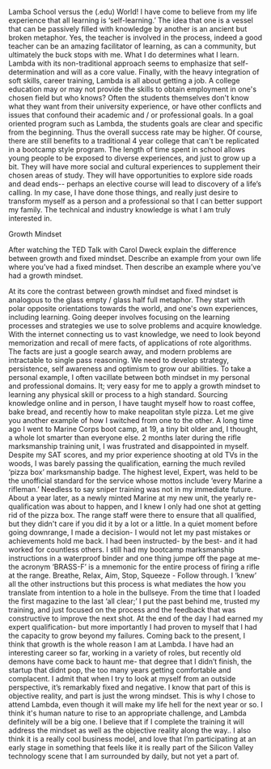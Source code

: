 Lamba School versus the (.edu) World!
I have come to believe from my life experience that all learning is ‘self-learning.’ The idea that one is a vessel that can be passively filled with knowledge by another is an ancient but broken metaphor. Yes, the teacher is involved in the process, indeed a good teacher can be an amazing facilitator of learning, as can a community, but ultimately the buck stops with me. What I do  determines what I learn. Lambda with its non-traditional approach seems to emphasize that self-determination and will as a core value.
Finally, with the heavy integration of soft skills, career training, Lambda is all about getting a job. A college education may or may not provide the skills to obtain employment in one's chosen field but who knows? Often the students themselves don't know what they want from their university experience, or have other conflicts and issues that confound their academic and / or professional goals. In a goal oriented program such as Lambda, the students goals are clear and specific from the beginning. Thus the overall success rate may be higher.
 	Of course, there are still benefits to a traditional 4 year college that can't be replicated in a bootcamp style program. The length of time spent in school allows young people to be exposed to diverse experiences, and just to grow up a bit.  They will have more social and cultural experiences to supplement their chosen areas of study. They will have opportunities to explore side roads and dead ends-- perhaps an elective course will lead to discovery of a life’s calling. 
In my case, I have done those things, and really just desire to transform myself as a person and a professional so that I can better support my family. The technical and industry knowledge is what I am truly interested in. 

Growth Mindset

After watching the TED Talk with Carol Dweck explain the difference between growth and fixed mindset. Describe an example from your own life where you’ve had a fixed mindset. Then describe an example where you’ve had a growth mindset. 

At its core the contrast between growth mindset and  fixed mindset is analogous to the glass empty / glass half full metaphor. They start with polar opposite orientations towards the world, and one's own experiences, including learning. Going deeper involves focusing on the learning processes and strategies we use to solve problems and acquire knowledge. With the internet connecting us to vast knowledge, we need to look beyond memorization and recall of mere facts, of applications of rote algorithms. The facts are just a google search away, and modern problems are intractable to single pass reasoning. We  need to develop strategy, persistence, self awareness and optimism to grow our abilities. 
	To take a personal example, I often vacillate between both mindset in my personal and professional domains. It; very easy for me to apply a growth mindset to learning any physical skill or process to a high standard. Sourcing knowledge online and in person, I have taught myself how to roast coffee, bake bread, and recently how to make neapolitan style pizza. Let me give you another example of how I switched from one to the other. A long time ago I went to Marine Corps boot camp, at 19, a tiny bit older and, I thought, a whole lot smarter than everyone else. 2 months later during the rifle marksmanship training unit, I was frustrated and disappointed in myself. Despite my SAT scores, and my prior experience shooting at old TVs in the woods, I was barely passing the qualification, earning the much reviled ‘pizza box’ marksmanship badge. The highest level, Expert, was held to be the unofficial standard for the service whose mottos include ‘every Marine a rifleman.’ Needless to say sniper training was not in my immediate future.  About a year later, as a newly minted Marine at my new unit, the yearly re-qualification was about to happen, and I knew I only had one shot at getting rid of the pizza box. The range staff were there to ensure that all qualified, but they didn't care if you did it by a lot or a little. In a quiet moment before going downrange, I made a decision- I would not let my past mistakes or achievements hold me back. I had been instructed- by the best- and it had worked for countless others. I still had my bootcamp marksmanship instructions in a waterproof binder  and one thing jumpe off the page at me- the acronym ‘BRASS-F’ is a mnemonic for the entire process of firing a rifle at the range. Breathe, Relax, Aim, Stop, Squeeze - Follow through. I ‘knew’ all the other instructions but this process is what mediates the how you translate from intention to a hole in the bullseye. From the time that I loaded the first magazine to the last ‘all clear;’ I put the past behind me, trusted my training, and just focused on the process and the feedback that was constructive to improve the next shot. At the end of the day I had earned my expert qualification- but more importantly I had proven to myself that I had the capacity to grow beyond my failures.
	Coming back to the present, I think that growth is the whole reason I am at Lambda. I have had an interesting career so far, working in a variety of roles, but recently old demons have come back to haunt me- that degree that I didn’t finish, the startup that didnt pop, the too many years getting comfortable and complacent. I admit that when I try to look at myself from an outside perspective, it’s remarkably fixed and negative. I know that part of this is objective reality, and part is just the wrong mindset. This is why I chose to attend Lambda, even though it will make my life hell for the next year or so. I think it's human nature to rise to an appropriate challenge, and Lambda definitely will be a big one. I believe that if I complete the training it will address the mindset as well as the objective reality along the way.. I also think it is a really cool business model, and love that I’m participating at an early stage in something that feels like it is really part of the Silicon Valley technology scene that I am surrounded by daily, but not yet a part of. 



